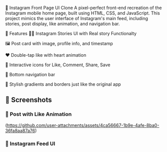 📸 Instagram Front Page UI Clone
A pixel-perfect front-end recreation of the Instagram mobile home page, built using HTML, CSS, and JavaScript. This project mimics the user interface of Instagram's main feed, including stories, post display, like animation, and navigation bar.


🚀 Features
🧑‍🎤 Instagram Stories UI with Real story Functionalty

🖼️ Post card with image, profile info, and timestamp

❤️ Double-tap like with heart animation

🔄 Interactive icons for Like, Comment, Share, Save

📱 Bottom navigation bar

🎨 Stylish gradients and borders just like the original app


## 📸 Screenshots

### 🔹 Post with Like Animation
(https://github.com/user-attachments/assets/4ca56667-1b9e-4afe-8ba0-36fa8aa87a76)


### 🔹 Instagram Feed UI

